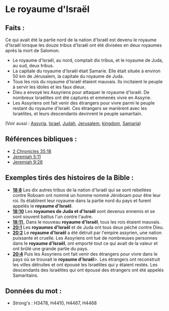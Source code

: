 # Le royaume d'Israël

## Faits :

Ce qui avait été la partie nord de la nation d'Israël est devenu le royaume d'Israël lorsque les douze tribus d'Israël ont été divisées en deux royaumes après la mort de Salomon.

* Le royaume d'Israël, au nord, comptait dix tribus, et le royaume de Juda, au sud, deux tribus.
* La capitale du royaume d'Israël était Samarie. Elle était située à environ 50 km de Jérusalem, la capitale du royaume de Juda.
* Tous les rois du royaume d'Israël étaient mauvais. Ils incitaient le peuple à servir les idoles et les faux dieux.
* Dieu a envoyé les Assyriens pour attaquer le royaume d'Israël. De nombreux Israélites ont été capturés et emmenés vivre en Assyrie.
* Les Assyriens ont fait venir des étrangers pour vivre parmi le peuple restant du royaume d'Israël. Ces étrangers se marièrent avec les Israélites, et leurs descendants devinrent le peuple samaritain.

(Voir aussi : [Assyria](../names/assyria.md), [Israel](../kt/israel.md), [Judah](../names/kingdomofjudah.md), [Jerusalem](../names/jerusalem.md), [kingdom](../other/kingdom.md), [Samaria](../names/samaria.md))

## Références bibliques :

* [2 Chronicles 35:18](rc://en/tn/help/2ch/35/18)
* [Jeremiah 5:11](rc://en/tn/help/jer/05/11)
* [Jeremiah 9:26](rc://en/tn/help/jer/09/26)

## Exemples tirés des histoires de la Bible :

* __[18:8](rc://en/tn/help/obs/18/08)__ Les dix autres tribus de la nation d'Israël qui se sont rebellées contre Roboam ont nommé un homme nommé Jéroboam pour être leur roi. Ils établirent leur royaume dans la partie nord du pays et furent appelés le __royaume d'Israël__.
* __[18:10](rc://en/tn/help/obs/18/10)__ Les __royaumes de Juda et d'Israël__ sont devenus ennemis et se sont souvent battus l'un contre l'autre.
* __[18:11](rc://en/tn/help/obs/18/11)___ Dans le nouveau __royaume d'Israël__, tous les rois étaient mauvais.
* __[20:1](rc://en/tn/help/obs/20/01)__ Les __royaumes d'Israël__ et de Juda ont tous deux péché contre Dieu.
* __[20:2](rc://en/tn/help/obs/20/02)__ Le __royaume d'Israël__ a été détruit par l'empire assyrien, une nation puissante et cruelle. Les Assyriens ont tué de nombreuses personnes dans le __royaume d'Israël__, ont emporté tout ce qui avait de la valeur et ont brûlé une grande partie du pays.
* __[20:4](rc://en/tn/help/obs/20/04)__ Puis les Assyriens ont fait venir des étrangers pour vivre dans le pays où se trouvait le __royaume d'Israël__>. Les étrangers ont reconstruit les villes détruites et ont épousé les Israélites qui y étaient restés. Les descendants des Israélites qui ont épousé des étrangers ont été appelés Samaritains.

## Données du mot :

* Strong's : H3478, H4410, H4467, H4468
